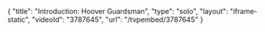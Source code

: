 {
    "title": "Introduction: Hoover Guardsman",
    "type": "solo",
    "layout": "iframe-static",
    "videoId": "3787645",
    "url": "\/tvpembed\/3787645"
}